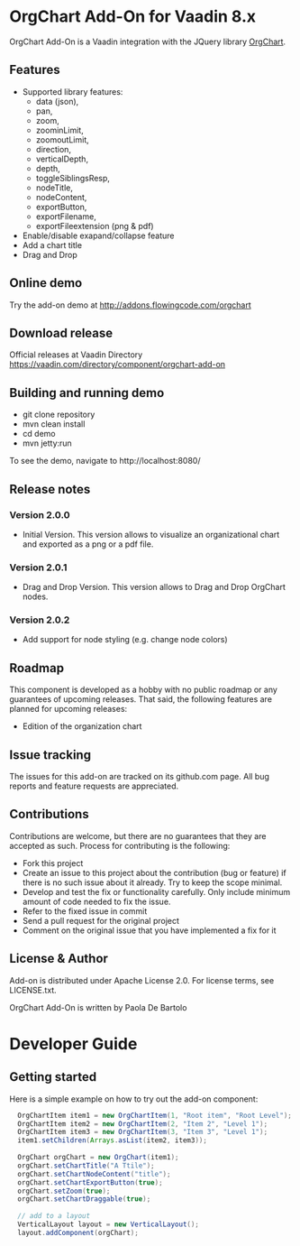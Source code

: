 # OrgChart Add-On for Vaadin 8.x

OrgChart Add-On is a Vaadin integration with the JQuery library [OrgChart](https://github.com/dabeng/OrgChart).

## Features

- Supported library features:
	- data (json), 
    - pan, 
    - zoom,
    - zoominLimit, 
    - zoomoutLimit, 
    - direction, 
    - verticalDepth, 
    - depth, 
    - toggleSiblingsResp, 
    - nodeTitle, 
    - nodeContent, 
    - exportButton, 
    - exportFilename, 
    - exportFileextension (png & pdf)
- Enable/disable exapand/collapse feature
- Add a chart title
- Drag and Drop

## Online demo

Try the add-on demo at http://addons.flowingcode.com/orgchart

## Download release

Official releases at Vaadin Directory https://vaadin.com/directory/component/orgchart-add-on

## Building and running demo

- git clone repository
- mvn clean install
- cd demo
- mvn jetty:run

To see the demo, navigate to http://localhost:8080/

## Release notes

### Version 2.0.0
- Initial Version. This version allows to visualize an organizational chart and exported as a png or a pdf file. 
### Version 2.0.1
- Drag and Drop Version. This version allows to Drag and Drop OrgChart nodes. 
### Version 2.0.2
- Add support for node styling (e.g. change node colors)

## Roadmap

This component is developed as a hobby with no public roadmap or any guarantees of upcoming releases. That said, the following features are planned for upcoming releases:

- Edition of the organization chart 

## Issue tracking

The issues for this add-on are tracked on its github.com page. All bug reports and feature requests are appreciated. 

## Contributions

Contributions are welcome, but there are no guarantees that they are accepted as such. Process for contributing is the following:

- Fork this project
- Create an issue to this project about the contribution (bug or feature) if there is no such issue about it already. Try to keep the scope minimal.
- Develop and test the fix or functionality carefully. Only include minimum amount of code needed to fix the issue.
- Refer to the fixed issue in commit
- Send a pull request for the original project
- Comment on the original issue that you have implemented a fix for it

## License & Author

Add-on is distributed under Apache License 2.0. For license terms, see LICENSE.txt.

OrgChart Add-On is written by Paola De Bartolo

# Developer Guide

## Getting started

Here is a simple example on how to try out the add-on component:

```java
  OrgChartItem item1 = new OrgChartItem(1, "Root item", "Root Level");
  OrgChartItem item2 = new OrgChartItem(2, "Item 2", "Level 1");
  OrgChartItem item3 = new OrgChartItem(3, "Item 3", "Level 1");        
  item1.setChildren(Arrays.asList(item2, item3));
  
  OrgChart orgChart = new OrgChart(item1);
  orgChart.setChartTitle("A Ttile");    
  orgChart.setChartNodeContent("title");
  orgChart.setChartExportButton(true);
  orgChart.setZoom(true);
  orgChart.setChartDraggable(true);
  
  // add to a layout
  VerticalLayout layout = new VerticalLayout();
  layout.addComponent(orgChart);
```


